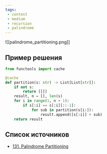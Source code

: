 ```yaml
---
tags:
 - contest
 - medium
 - recursion
 - palindrome
---
```


![[palindrome_partitioning.png]]

## Пример решения

```Python
from functools import cache

@cache
def partition(s: str) -> List[List[str]]:
	if not s:
		return [[]]
	result, n = [], len(s)
	for i in range(1, n + 1):
		if s[:i] == s[:i][::-1]:
			for sub in partition(s[i:]):
				result.append([s[:i]] + sub)
	return result
```

## Список источников

- [131. Palindrome Partitioning](https://leetcode.com/problems/palindrome-partitioning/)